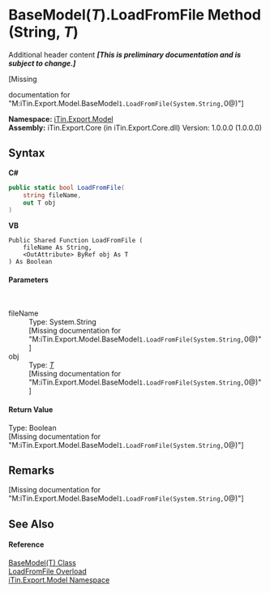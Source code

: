 # BaseModel(*T*).LoadFromFile Method (String, *T*)
Additional header content _**\[This is preliminary documentation and is subject to change.\]**_

\[Missing <summary> documentation for "M:iTin.Export.Model.BaseModel`1.LoadFromFile(System.String,`0@)"\]

**Namespace:**&nbsp;<a href="ef57ffcc-e95e-b212-5a46-9aa6f5a3511f">iTin.Export.Model</a><br />**Assembly:**&nbsp;iTin.Export.Core (in iTin.Export.Core.dll) Version: 1.0.0.0 (1.0.0.0)

## Syntax

**C#**<br />
``` C#
public static bool LoadFromFile(
	string fileName,
	out T obj
)
```

**VB**<br />
``` VB
Public Shared Function LoadFromFile ( 
	fileName As String,
	<OutAttribute> ByRef obj As T
) As Boolean
```


#### Parameters
&nbsp;<dl><dt>fileName</dt><dd>Type: System.String<br />\[Missing <param name="fileName"/> documentation for "M:iTin.Export.Model.BaseModel`1.LoadFromFile(System.String,`0@)"\]</dd><dt>obj</dt><dd>Type: <a href="6632f561-4175-f1f2-939c-ac8b10159529">*T*</a><br />\[Missing <param name="obj"/> documentation for "M:iTin.Export.Model.BaseModel`1.LoadFromFile(System.String,`0@)"\]</dd></dl>

#### Return Value
Type: Boolean<br />\[Missing <returns> documentation for "M:iTin.Export.Model.BaseModel`1.LoadFromFile(System.String,`0@)"\]

## Remarks
\[Missing <remarks> documentation for "M:iTin.Export.Model.BaseModel`1.LoadFromFile(System.String,`0@)"\]

## See Also


#### Reference
<a href="6632f561-4175-f1f2-939c-ac8b10159529">BaseModel(T) Class</a><br /><a href="291eee94-6bcc-05ea-49ab-1daae9d66db9">LoadFromFile Overload</a><br /><a href="ef57ffcc-e95e-b212-5a46-9aa6f5a3511f">iTin.Export.Model Namespace</a><br />